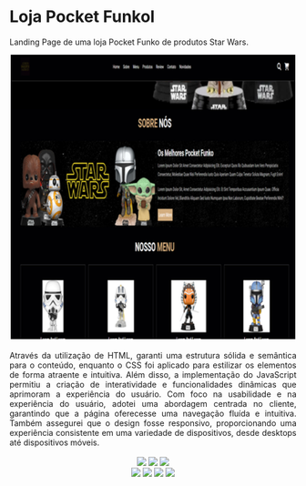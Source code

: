 # Loja Pocket Funkol
Landing Page de uma loja Pocket Funko de produtos Star Wars.

<div style="display: inline_block" align="center">
  <img src="https://github.com/jailcomfranssa/html-Landing-Page-Loja-Pocket_Funkol/blob/main/img/Pocket_Funko.png" width="500" />
</div>
<br/>

<div style="display: inline_block" align="justify">
     Através da utilização de HTML, garanti uma estrutura sólida e semântica para o conteúdo, enquanto o CSS foi aplicado para estilizar os elementos de forma atraente e intuitiva. Além disso, a implementação do    
     JavaScript permitiu a criação de interatividade e funcionalidades dinâmicas que aprimoram a experiência do usuário.
    Com foco na usabilidade e na experiência do usuário, adotei uma abordagem centrada no cliente, garantindo que a página oferecesse uma navegação fluída e intuitiva. Também assegurei que o design fosse 
    responsivo, proporcionando uma experiência consistente em uma variedade de dispositivos, desde desktops até dispositivos móveis.
</div>
<br>

<div style="display: inline_block" align="center">
    <a href="https://www.linkedin.com/in/jailson-silva-de-franca"><img src="https://img.shields.io/badge/LinkedIn-0077B5?style=for-the-badge&logo=linkedin&logoColor=white" /></a>
    <a href="https://youtu.be/PGgzVqO57yg"><img src="https://img.shields.io/badge/YouTube-FF0000?style=for-the-badge&logo=youtube&logoColor=white"/></a>
    <a href="https://jailcomfranssa.github.io/Portfolio-jailson-franca/"> <img src="https://img.shields.io/badge/website-000000?style=for-the-badge&logo=About.me&logoColor=white"/></a>
</div>

<div  style="display: inline_block" align="center">
  <img src="https://img.shields.io/badge/JavaScript-F7DF1E?style=for-the-badge&logo=javascript&logoColor=black"/>
    <img src="https://img.shields.io/badge/HTML5-E34F26?style=for-the-badge&logo=html5&logoColor=white"/>
    <img src="https://img.shields.io/badge/CSS3-1572B6?style=for-the-badge&logo=css3&logoColor=white"/>
    <img src="https://img.shields.io/badge/Visual_Studio-5C2D91?style=for-the-badge&logo=visual%20studio&logoColor=white"/> 
</div>
